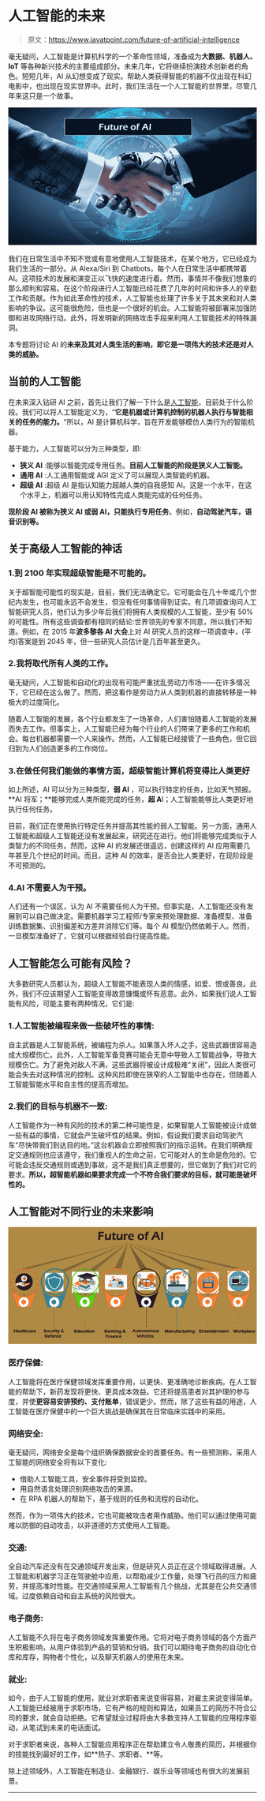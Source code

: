 # 人工智能的未来

> 原文：<https://www.javatpoint.com/future-of-artificial-intelligence>

毫无疑问，人工智能是计算机科学的一个革命性领域，准备成为**大数据、机器人、IoT** 等各种新兴技术的主要组成部分。未来几年，它将继续扮演技术创新者的角色。短短几年，AI 从幻想变成了现实。帮助人类获得智能的机器不仅出现在科幻电影中，也出现在现实世界中。此时，我们生活在一个人工智能的世界里，尽管几年来这只是一个故事。

![Future of Artificial Intelligence](img/7ad3a96ef2761fbe2f1f2d78c48a2bb0.png)

我们在日常生活中不知不觉或有意地使用人工智能技术，在某个地方，它已经成为我们生活的一部分。从 Alexa/Siri 到 Chatbots，每个人在日常生活中都携带着 AI。这项技术的发展和演变正以飞快的速度进行着。然而，事情并不像我们想象的那么顺利和容易。在这个阶段进行人工智能已经花费了几年的时间和许多人的辛勤工作和贡献。作为如此革命性的技术，人工智能也处理了许多关于其未来和对人类影响的争议。这可能很危险，但也是一个很好的机会。人工智能将被部署来加强防御和进攻网络行动。此外，将发明新的网络攻击手段来利用人工智能技术的特殊漏洞。

本专题将讨论 AI 的**未来及其对人类生活的影响，即它是一项伟大的技术还是对人类的威胁。**

## 当前的人工智能

在未来深入钻研 AI 之前，首先让我们了解一下什么是[人工智能](https://www.javatpoint.com/artificial-intelligence-tutorial)，目前处于什么阶段。我们可以将人工智能定义为，“**它是机器或计算机控制的机器人执行与智能相关的任务的能力。**“所以，AI 是计算机科学，旨在开发能够模仿人类行为的智能机器。

基于能力，人工智能可以分为三种类型，即:

*   **狭义 AI** :能够以智能完成专用任务。**目前人工智能的阶段是狭义人工智能。**
*   **通用 AI** :人工通用智能或 AGI 定义了可以展现人类智能的机器。
*   **超级 AI** :超级 AI 是指认知能力超越人类的自我感知 AI。这是一个水平，在这个水平上，机器可以用认知特性完成人类能完成的任何任务。

**现阶段 AI 被称为狭义 AI 或弱 AI，只能执行专用任务**。例如，**自动驾驶汽车，语音识别等。**

## 关于高级人工智能的神话

### 1.到 2100 年实现超级智能是不可能的。

关于超智能可能性的现实是，目前，我们无法确定它。它可能会在几十年或几个世纪内发生，也可能永远不会发生，但没有任何事情得到证实。有几项调查询问人工智能研究人员，他们认为多少年后我们将拥有人类规模的人工智能，至少有 50%的可能性。所有这些调查都有相同的结论:世界领先的专家不同意，所以我们不知道。例如，在 2015 年**波多黎各 AI 大会**上对 AI 研究人员的这样一项调查中，(平均)答案是到 2045 年，但一些研究人员估计是几百年甚至更久。

### 2.我将取代所有人类的工作。

毫无疑问，人工智能和自动化的出现有可能严重扰乱劳动力市场——在许多情况下，它已经在这么做了。然而，把这看作是劳动力从人类到机器的直接转移是一种极大的过度简化。

随着人工智能的发展，各个行业都发生了一场革命，人们害怕随着人工智能的发展而失去工作。但事实上，人工智能已经为每个行业的人们带来了更多的工作和机会。每台机器都需要一个人来操作。然而，人工智能已经接管了一些角色，但它回归到为人们创造更多的工作岗位。

### 3.在做任何我们能做的事情方面，超级智能计算机将变得比人类更好

如上所述，AI 可以分为三种类型，**弱 AI** ，可以执行特定的任务，比如天气预报。**AI 将军；**能够完成人类所能完成的任务，**超 A**I；人工智能能够比人类更好地执行任何任务。

目前，我们正在使用执行特定任务并提高其性能的弱人工智能。另一方面，通用人工智能和超级人工智能还没有发展起来，研究还在进行。他们将能够完成类似于人类智力的不同任务。然而，这种 AI 的发展还很遥远，创建这样的 AI 应用需要几年甚至几个世纪的时间。而且，这种 AI 的效率，是否会比人类更好，在现阶段是不可预测的。

### 4.AI 不需要人为干预。

人们还有一个误区，认为 AI 不需要任何人为干预。但事实是，人工智能还没有发展到可以自己做决定。需要机器学习工程师/专家来预处理数据、准备模型、准备训练数据集、识别偏差和方差并消除它们等。每个 AI 模型仍然依赖于人。然而，一旦模型准备好了，它就可以根据经验自行提高性能。

## 人工智能怎么可能有风险？

大多数研究人员都认为，超级人工智能不能表现人类的情感，如爱、恨或善良。此外，我们不应该期望人工智能变得故意慷慨或怀有恶意。此外，如果我们说人工智能有风险，可能主要有两种情况，它们是:

### 1.人工智能被编程来做一些破坏性的事情:

自主武器是人工智能系统，被编程为杀人。如果落入坏人之手，这些武器很容易造成大规模伤亡。此外，人工智能军备竞赛可能会无意中导致人工智能战争，导致大规模伤亡。为了避免对敌人不满，这些武器将被设计成极难“关闭”，因此人类很可能会失去对这种情况的控制。这种风险即使在狭窄的人工智能中也存在，但随着人工智能智能水平和自主性的提高而增加。

### 2.我们的目标与机器不一致:

人工智能作为一种有风险的技术的第二种可能性是，如果智能人工智能被设计成做一些有益的事情，它就会产生破坏性的结果。例如，假设我们要求自动驾驶汽车“尽快带我们到达目的地。”这台机器会立即按照我们的指示运转。在我们明确规定交通规则也应该遵守，我们重视人的生命之前，它可能对人的生命是危险的。它可能会违反交通规则或遇到事故，这不是我们真正想要的，但它做到了我们对它的要求。**所以，超智能机器如果要求完成一个不符合我们要求的目标，就可能是破坏性的。**

## 人工智能对不同行业的未来影响

![Future of Artificial Intelligence](img/e60d4534494e7b596ff499dc870f1c33.png)

### 医疗保健:

人工智能将在医疗保健领域发挥重要作用，以更快、更准确地诊断疾病。在人工智能的帮助下，新药发现将更快、更具成本效益。它还将提高患者对其护理的参与度，并使**更容易安排预约、支付账单**，错误更少。然而，除了这些有益的用途，人工智能在医疗保健中的一个巨大挑战是确保其在日常临床实践中的采用。

### 网络安全:

毫无疑问，网络安全是每个组织确保数据安全的首要任务。有一些预测称，采用人工智能的网络安全将有以下变化:

*   借助人工智能工具，安全事件将受到监控。
*   用自然语言处理识别网络攻击的来源。
*   在 RPA 机器人的帮助下，基于规则的任务和流程的自动化。

然而，作为一项伟大的技术，它也可能被攻击者用作威胁。他们可以通过使用可能难以防御的自动攻击，以非道德的方式使用人工智能。

### 交通:

全自动汽车还没有在交通领域开发出来，但是研究人员正在这个领域取得进展。人工智能和机器学习正在驾驶舱中应用，以帮助减少工作量，处理飞行员的压力和疲劳，并提高准时性能。在交通领域采用人工智能有几个挑战，尤其是在公共交通领域。过度依赖自动和自主系统的风险很大。

### 电子商务:

人工智能不久将在电子商务领域发挥重要作用。它将对电子商务领域的各个方面产生积极影响，从用户体验到产品的营销和分销。我们可以期待电子商务的自动化仓库和库存，购物者个性化，以及聊天机器人的使用在未来。

### 就业:

如今，由于人工智能的使用，就业对求职者来说变得容易，对雇主来说变得简单。人工智能已经被用于求职市场，它有严格的规则和算法，如果员工的简历不符合公司的要求，就会自动拒绝。它希望就业过程将由大多数支持人工智能的应用程序驱动，从笔试到未来的电话面试。

对于求职者来说，各种人工智能应用程序正在帮助建立令人敬畏的简历，并根据你的技能找到最好的工作，如**热子、求职者、**等。

除上述领域外，人工智能在制造业、金融银行、娱乐业等领域也有很大的发展前景。

* * *